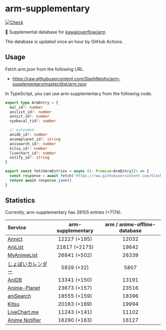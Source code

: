 # arm-supplementary

[![Check](https://github.com/SlashNephy/arm-supplementary/actions/workflows/check-node.yml/badge.svg)](https://github.com/SlashNephy/arm-supplementary/actions/workflows/check-node.yml)

💊 Supplemental database for [kawaiioverflow/arm](https://github.com/kawaiioverflow/arm)

The database is updated once an hour by GitHub Actions.

## Usage

Fetch arm.json from the following URL.

- https://raw.githubusercontent.com/SlashNephy/arm-supplementary/master/dist/arm.json

In TypeScript, you can use arm-supplementary from the following code.

```TypeScript
export type ArmEntry = {
  mal_id?: number
  anilist_id?: number
  annict_id?: number
  syobocal_tid?: number

  // extended
  anidb_id?: number
  animeplanet_id?: string
  anisearch_id?: number
  kitsu_id?: number
  livechart_id?: number
  notify_id?: string
}

export const fetchArmEntries = async (): Promise<ArmEntry[]> => {
  const response = await fetch('https://raw.githubusercontent.com/SlashNephy/arm-supplementary/master/dist/arm.json')
  return await response.json()
}
```

## Statistics

Currently, arm-supplementary has 38105 entries (+7174).

| Service                                     | arm-supplementary | arm / anime-offline-database |
| :------------------------------------------ | :---------------: | :--------------------------: |
| [Annict](https://annict.com)                |   12227 (+195)    |            12032             |
| [AniList](https://anilist.co)               |   21817 (+2175)   |            19642             |
| [MyAnimeList](https://myanimelist.net)      |   26841 (+502)    |            26339             |
| [しょぼいカレンダー](https://cal.syoboi.jp) |    5839 (+32)     |             5807             |
| [AniDB](https://anidb.net)                  |   13341 (+150)    |            13191             |
| [Anime-Planet](https://anime-planet.com)    |   23673 (+157)    |            23516             |
| [aniSearch](https://anisearch.com)          |   18555 (+159)    |            18396             |
| [Kitsu](https://kitsu.io)                   |   20163 (+169)    |            19994             |
| [LiveChart.me](https://livechart.me)        |   11243 (+141)    |            11102             |
| [Anime Notifier](https://notify.moe)        |   16290 (+163)    |            16127             |

